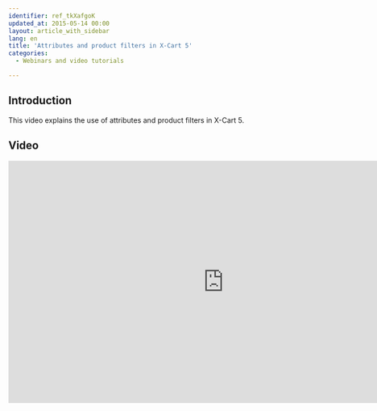 ```yaml
---
identifier: ref_tkXafgoK
updated_at: 2015-05-14 00:00
layout: article_with_sidebar
lang: en
title: 'Attributes and product filters in X-Cart 5'
categories:
  - Webinars and video tutorials

---
```



## Introduction

This video explains the use of attributes and product filters in X-Cart 5.

## Video

<iframe class="youtube-player" type="text/html" style="width: 853px; height: 480px" src="https://www.youtube.com/embed/x6DPVVgZh1o" frameborder="0"></iframe>